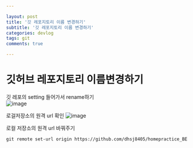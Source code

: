 ```yaml
---

layout: post
title: '깃 레포지토리 이름 변경하기'
subtitle: '깃 레포지토리 이름 변경하기'
categories: devlog
tags: git
comments: true

---
```


# 깃허브 레포지토리 이름변경하기

깃 레포의 setting 들어가서 rename하기  
![image](https://user-images.githubusercontent.com/60701130/156869729-2b56ff91-330a-49f9-9521-d0b6b02a684d.png)

  
로걸저장소의 원격 url 확인 
![image](https://user-images.githubusercontent.com/60701130/156869848-9cdb1943-7aa7-499b-bd4a-4df5b2ad3460.png)

로컬 저장소의 원격 url 바꿔주기
```
git remote set-url origin https://github.com/dhsj8405/homepractice_BE
```